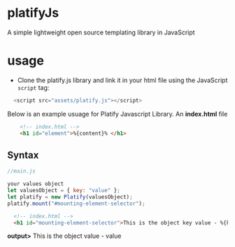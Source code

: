 # platifyJs
A simple lightweight open source templating library in JavaScript

# usage
- Clone the platify.js library and link it in your html file using the JavaScript `script` tag:
```javascript 
  <script src="assets/platify.js"></script> 
```

Below is an example usuage for Platify Javascript Library. An **index.html** file

```html
    <!-- index.html -->
    <h1 id="element">%{content}% </h1>
```

## Syntax

```javascript
//main.js

your values object
let valuesObject = { key: "value" };
let platify = new Platify(valuesObject);
platify.mount("#mounting-element-selector");
```

```html
  <!-- index.html -->
  <h1 id="mounting-element-selector">This is the object key value - %{key}%</h1>
```

**output>**
This is the object value - value

